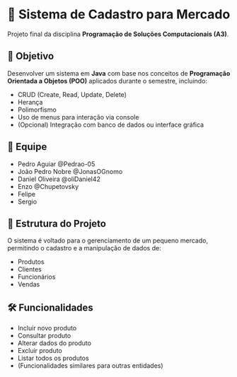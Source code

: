 # 🛒 Sistema de Cadastro para Mercado

Projeto final da disciplina **Programação de Soluções Computacionais (A3)**.

## 📌 Objetivo

Desenvolver um sistema em **Java** com base nos conceitos de **Programação Orientada a Objetos (POO)** aplicados durante o semestre, incluindo:

- CRUD (Create, Read, Update, Delete)
- Herança
- Polimorfismo
- Uso de menus para interação via console
- (Opcional) Integração com banco de dados ou interface gráfica

## 👥 Equipe

- Pedro Aguiar @Pedrao-05
- João Pedro Nobre @JonasOGnomo
- Daniel Oliveira @oliDaniel42
- Enzo @Chupetovsky
- Felipe
- Sergio

## 🧱 Estrutura do Projeto

O sistema é voltado para o gerenciamento de um pequeno mercado, permitindo o cadastro e a manipulação de dados de:

- Produtos
- Clientes
- Funcionários
- Vendas

## 🛠️ Funcionalidades

- Incluir novo produto
- Consultar produto
- Alterar dados do produto
- Excluir produto
- Listar todos os produtos
- (Funcionalidades similares para outras entidades)
